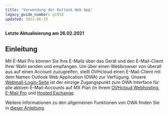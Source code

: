 ```yaml
---
title: 'Verwendung der Outlook Web App'
legacy_guide_number: g1918
updated: 2021-06-25
---
```


**Letzte Aktualisierung am 26.02.2021**

## Einleitung

Mit E-Mail Pro können Sie Ihre E-Mails über das Gerät und den E-Mail-Client Ihrer Wahl senden und empfangen. Um über einen Webbrowser von überall aus auf einen Account zuzugreifen, stellt OVHcloud einen E-Mail-Client mit dem Namen Outlook Web Application (OWA) zur Verfügung. Unsere [Webmail-Login-Seite](https://www.ovhcloud.com/de/mail/) ist der einzige Zugangspunkt zum OWA Interface für alle aktiven E-Mail-Accounts auf MX Plan (in Ihrem [OVHcloud Webhosting](https://www.ovhcloud.com/de/web-hosting/), [E-Mail Pro](https://www.ovhcloud.com/de/emails/email-pro/) und [Hosted Exchange](https://www.ovhcloud.com/de/emails/hosted-exchange/).

Weitere Informationen zu den allgemeinen Funktionen von OWA finden Sie in [dieser Anleitung](/pages/web/microsoft-collaborative-solutions/owa_user_guide).